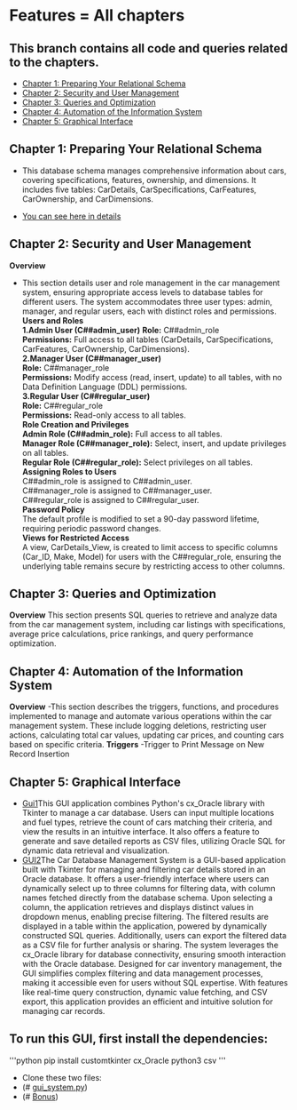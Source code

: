 # Features = All chapters

## This branch contains all code and queries related to the chapters.
- [Chapter 1: Preparing Your Relational Schema](#chapter-1-preparing-your-relational-schema)
- [Chapter 2: Security and User Management](#chapter-2-Security-and-User-Management)
- [ Chapter 3: Queries and Optimization](#Chapter-3-Queries-and-Optimization)
- [Chapter 4: Automation of the Information System](#Chapter-4-Automation-of-the-Information-System)
- [Chapter 5: Graphical Interface](#Chapter-5-Graphical-Interface)


## Chapter 1: Preparing Your Relational Schema
- This database schema manages comprehensive information about cars, covering specifications, features, ownership, and dimensions. It includes five tables: CarDetails, CarSpecifications, CarFeatures, CarOwnership, and CarDimensions. 

- [You can see here in details](https://github.com/Krutik-Vanjara/VEHICLE_DATABASE/tree/DATASET)
## Chapter 2: Security and User Management
 **Overview** 
- This section details user and role management in the car management system, ensuring appropriate access levels to database tables for different users. The system accommodates three user types: admin, manager, and regular users, each with distinct roles and permissions.
 **Users and Roles**  
**1.Admin User (C##admin_user)**
  **Role:** C##admin_role  
  **Permissions:** Full access to all tables (CarDetails, CarSpecifications, CarFeatures, CarOwnership, CarDimensions).  
**2.Manager User (C##manager_user)**  
  **Role:** C##manager_role  
  **Permissions:** Modify access (read, insert, update) to all tables, with no Data Definition Language (DDL) permissions.  
**3.Regular User (C##regular_user)**  
  **Role:** C##regular_role  
  **Permissions:** Read-only access to all tables.  
**Role Creation and Privileges**  
  **Admin Role (C##admin_role):** Full access to all tables.  
  **Manager Role (C##manager_role):** Select, insert, and update privileges on all tables.  
  **Regular Role (C##regular_role):** Select privileges on all tables.  
**Assigning Roles to Users**  
  C##admin_role is assigned to C##admin_user.  
  C##manager_role is assigned to C##manager_user.  
  C##regular_role is assigned to C##regular_user.  
**Password Policy**  
  The default profile is modified to set a 90-day password lifetime, requiring periodic password changes.  
**Views for Restricted Access**  
A view, CarDetails_View, is created to limit access to specific columns (Car_ID, Make, Model) for users with the C##regular_role, ensuring the underlying table remains secure by restricting access to other columns.
## Chapter 3: Queries and Optimization
**Overview**
This section presents SQL queries to retrieve and analyze data from the car management system, including car listings with specifications, average price calculations, price rankings, and query performance optimization.
## Chapter 4: Automation of the Information System
**Overview**
-This section describes the triggers, functions, and procedures implemented to manage and automate various operations within the car management system. These include logging deletions, restricting user actions, calculating total car values, updating car prices, and counting cars based on specific criteria.
**Triggers**
-Trigger to Print Message on New Record Insertion
## Chapter 5: Graphical Interface

 - [Gui1](Bonus.py)This GUI application combines Python's cx_Oracle library with Tkinter to manage a car database. Users can input multiple locations and fuel types, retrieve the count of cars matching their criteria, and view the results in an intuitive interface. It also offers a feature to generate and save detailed reports as CSV files, utilizing Oracle SQL for dynamic data retrieval and visualization.
- [GUI2](gui_system.py)The Car Database Management System is a GUI-based application built with Tkinter for managing and filtering car details stored in an Oracle database. It offers a user-friendly interface where users can dynamically select up to three columns for filtering data, with column names fetched directly from the database schema. Upon selecting a column, the application retrieves and displays distinct values in dropdown menus, enabling precise filtering. The filtered results are displayed in a table within the application, powered by dynamically constructed SQL queries. Additionally, users can export the filtered data as a CSV file for further analysis or sharing. The system leverages the cx_Oracle library for database connectivity, ensuring smooth interaction with the Oracle database. Designed for car inventory management, the GUI simplifies complex filtering and data management processes, making it accessible even for users without SQL expertise. With features like real-time query construction, dynamic value fetching, and CSV export, this application provides an efficient and intuitive solution for managing car records.
## To run this GUI, first install the dependencies:

'''python 
pip install customtkinter cx_Oracle python3 csv '''

-  Clone these two files:
-  (# [gui_system.py](gui_system.py))
-  (# [Bonus](Bonus.py))
